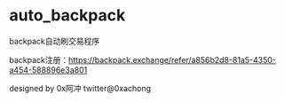 # auto_backpack
backpack自动刷交易程序

backpack注册：https://backpack.exchange/refer/a856b2d8-81a5-4350-a454-588896e3a801

designed by 0x阿冲 twitter@0xachong

